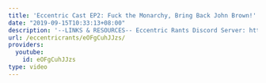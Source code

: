 ```yaml
---
title: 'Eccentric Cast EP2: Fuck the Monarchy, Bring Back John Brown!'
date: "2019-09-15T10:33:13+08:00"
description: '--LINKS & RESOURCES-- Eccentric Rants Discord Server: https://discord.gg/HkgZF2P'
url: /eccentricrants/eOFgCuhJJzs/
providers:
  youtube:
    id: eOFgCuhJJzs
type: video
---
```

